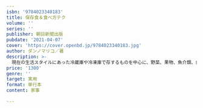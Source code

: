 ```yaml
---
isbn: '9784023340183'
title: 保存食＆食べ方テク
volume: ''
series: ''
publisher: 朝日新聞出版
pubdate: '2021-04-07'
cover: 'https://cover.openbd.jp/9784023340183.jpg'
author: ダンノマリコ／著
description: >-
  現在の生活スタイルにあった冷蔵庫や冷凍庫で存するものを中心に、野菜、果物、魚介類、肉類…と素材別に展開。季節の旬のものを安くたくさん手に入れたら、一気に保存食を仕込んで一年中楽しめる本。食べ方がわかるアレンジレシピも満載。
price: '1300'
genre: ''
target: 実用
format: 単行本
content: 家事

---
```

